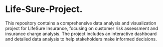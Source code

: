 # Life-Sure-Project.
This repository contains a comprehensive data analysis and visualization project for LifeSure Insurance, focusing on customer risk assessment and insurance charge analysis. The project includes an interactive dashboard and detailed data analysis to help stakeholders make informed decisions.
